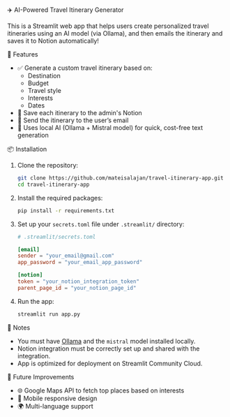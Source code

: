 ✈️ AI-Powered Travel Itinerary Generator

This is a Streamlit web app that helps users create personalized travel itineraries using an AI model (via Ollama), and then emails the itinerary and saves it to Notion automatically!

🚀 Features

- ✅ Generate a custom travel itinerary based on:
  - Destination
  - Budget
  - Travel style
  - Interests
  - Dates
- 📅 Save each itinerary to the admin's Notion
- 📧 Send the itinerary to the user’s email
- 🧠 Uses local AI (Ollama + Mistral model) for quick, cost-free text generation

📦 Installation

1. Clone the repository:

   ```bash
   git clone https://github.com/mateisalajan/travel-itinerary-app.git
   cd travel-itinerary-app
   ```

2. Install the required packages:

   ```bash
   pip install -r requirements.txt
   ```

3. Set up your `secrets.toml` file under `.streamlit/` directory:

   ```toml
   # .streamlit/secrets.toml

   [email]
   sender = "your_email@gmail.com"
   app_password = "your_email_app_password"

   [notion]
   token = "your_notion_integration_token"
   parent_page_id = "your_notion_page_id"
   ```

4. Run the app:

   ```bash
   streamlit run app.py
   ```

📌 Notes

- You must have [Ollama](https://ollama.com/) and the `mistral` model installed locally.
- Notion integration must be correctly set up and shared with the integration.
- App is optimized for deployment on Streamlit Community Cloud.



🚰 Future Improvements

- 🌐 Google Maps API to fetch top places based on interests
- 📱 Mobile responsive design
- 🌍 Multi-language support

